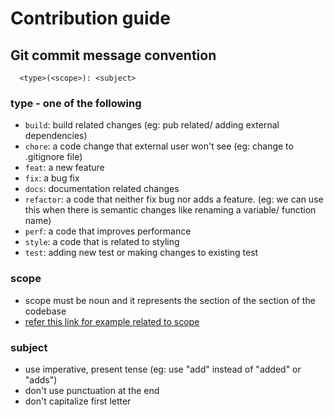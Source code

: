 # Contribution guide

## Git commit message convention

```text
  <type>(<scope>): <subject>
```

### type - one of the following

* `build`: build related changes (eg: pub related/ adding external dependencies)
* `chore`: a code change that external user won't see (eg: change to .gitignore file)
* `feat`: a new feature
* `fix`: a bug fix
* `docs`: documentation related changes
* `refactor`: a code that neither fix bug nor adds a feature. (eg: we can use this when there is semantic changes like renaming a variable/ function name)
* `perf`: a code that improves performance
* `style`: a code that is related to styling
* `test`: adding new test or making changes to existing test

### scope

* scope must be noun and it represents the section of the section of the codebase
* [refer this link for example related to scope](http://karma-runner.github.io/1.0/dev/git-commit-msg.html#example-scope-values)

### subject

* use imperative, present tense (eg: use "add" instead of "added" or "adds")
* don't use punctuation at the end
* don't capitalize first letter
